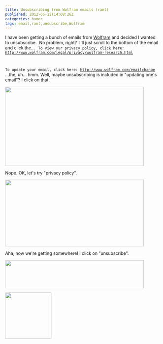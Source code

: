 ```yaml
---
title: Unsubscribing from Wolfram emails (rant)
published: 2012-06-12T14:08:26Z
categories: humor
tags: email,rant,unsubscribe,Wolfram
---
```


I have been getting a bunch of emails from <a href="http://www.wolfram.com/">Wolfram</a> and decided I wanted to unsubscribe.  No problem, right?  I'll just scroll to the bottom of the email and click the...
<code>
To view our privacy policy, click here:
http://www.wolfram.com/legal/privacy/wolfram-research.html

To update your email, click here:
http://www.wolfram.com/emailchange
</code>
...the, uh... hmm.  Well, maybe unsubscribing is included in "updating one's email"?  I click on that.

<a href="http://byorgey.files.wordpress.com/2012/06/emailchange.jpg"><img src="http://byorgey.files.wordpress.com/2012/06/emailchange.jpg" alt="" title="emailchange" width="450" height="257" class="aligncenter size-full wp-image-781" /></a>

Nope.  OK, let's try "privacy policy".

<a href="http://byorgey.files.wordpress.com/2012/06/privacypolicy.jpg"><img src="http://byorgey.files.wordpress.com/2012/06/privacypolicy.jpg" alt="" title="privacypolicy" width="450" height="216" class="aligncenter size-full wp-image-782" /></a>

Aha, now we're getting somewhere!  I click on "unsubscribe".

<a href="http://byorgey.files.wordpress.com/2012/06/couldntcomplete.jpg"><img src="http://byorgey.files.wordpress.com/2012/06/couldntcomplete.jpg" alt="" title="couldntcomplete" width="450" height="91" class="aligncenter size-full wp-image-784" /></a>

<a href="http://byorgey.files.wordpress.com/2012/06/ffuu.jpg"><img src="http://byorgey.files.wordpress.com/2012/06/ffuu.jpg" alt="" title="ffuu" width="150" class="aligncenter wp-image-785" /></a>

